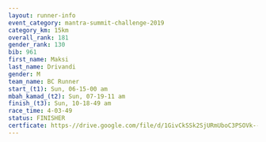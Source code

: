 ```yaml
---
layout: runner-info 
event_category: mantra-summit-challenge-2019 
category_km: 15km 
overall_rank: 181
gender_rank: 130
bib: 961
first_name: Maksi
last_name: Drivandi
gender: M
team_name: BC Runner
start_(t1): Sun, 06-15-00 am
mbah_kamad_(t2): Sun, 07-19-11 am
finish_(t3): Sun, 10-18-49 am
race_time: 4-03-49
status: FINISHER
certficate: https-//drive.google.com/file/d/1GivCkSSk2SjURmUboC3PSOVk--qPaSKJ/view?usp=sharing
---
```

